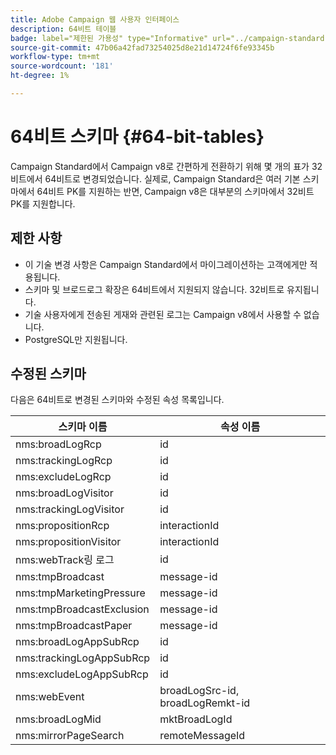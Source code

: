 ```yaml
---
title: Adobe Campaign 웹 사용자 인터페이스
description: 64비트 테이블
badge: label="제한된 가용성" type="Informative" url="../campaign-standard-migration-home.md" tooltip="마이그레이션된 사용자 Campaign Standard으로 제한됨"
source-git-commit: 47b06a42fad73254025d8e21d14724f6fe93345b
workflow-type: tm+mt
source-wordcount: '181'
ht-degree: 1%

---
```



# 64비트 스키마 {#64-bit-tables}

Campaign Standard에서 Campaign v8로 간편하게 전환하기 위해 몇 개의 표가 32비트에서 64비트로 변경되었습니다. 실제로, Campaign Standard은 여러 기본 스키마에서 64비트 PK를 지원하는 반면, Campaign v8은 대부분의 스키마에서 32비트 PK를 지원합니다.

## 제한 사항

* 이 기술 변경 사항은 Campaign Standard에서 마이그레이션하는 고객에게만 적용됩니다.
* 스키마 및 브로드로그 확장은 64비트에서 지원되지 않습니다. 32비트로 유지됩니다.
* 기술 사용자에게 전송된 게재와 관련된 로그는 Campaign v8에서 사용할 수 없습니다.
* PostgreSQL만 지원됩니다.

## 수정된 스키마

다음은 64비트로 변경된 스키마와 수정된 속성 목록입니다.

| 스키마 이름 | 속성 이름 |
|--- |--- |
| nms:broadLogRcp | id |
| nms:trackingLogRcp | id |
| nms:excludeLogRcp | id |
| nms:broadLogVisitor | id |
| nms:trackingLogVisitor | id |
| nms:propositionRcp | interactionId |
| nms:propositionVisitor | interactionId |
| nms:webTrack링 로그 | id |
| nms:tmpBroadcast | message-id |
| nms:tmpMarketingPressure | message-id |
| nms:tmpBroadcastExclusion | message-id |
| nms:tmpBroadcastPaper | message-id |
| nms:broadLogAppSubRcp | id |
| nms:trackingLogAppSubRcp | id |
| nms:excludeLogAppSubRcp | id |
| nms:webEvent | broadLogSrc-id, broadLogRemkt-id |
| nms:broadLogMid | mktBroadLogId |
| nms:mirrorPageSearch | remoteMessageId |


